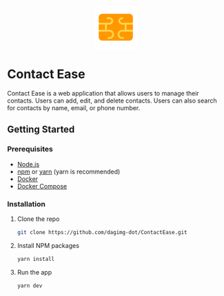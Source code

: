 <!-- center this svg -->
<div align="center">
<img src="https://raw.githubusercontent.com/dagimg-dot/ContactEase/main/public/company_logo.svg?token=GHSAT0AAAAAACDYVE3CEWABZCU2RJHLAO7EZEUJQ7Q" width="100">
</div>

#  Contact Ease

Contact Ease is a web application that allows users to manage their contacts. Users can add, edit, and delete contacts. Users can also search for contacts by name, email, or phone number.

## Getting Started

### Prerequisites

- [Node.js](https://nodejs.org/en/)
- [npm](https://www.npmjs.com/) or [yarn](https://yarnpkg.com/) (yarn is recommended)
- [Docker](https://www.docker.com/)
- [Docker Compose](https://docs.docker.com/compose/)

### Installation

1. Clone the repo
   ```sh
   git clone https://github.com/dagimg-dot/ContactEase.git
    ```
2. Install NPM packages
    ```sh
    yarn install
    ```
3. Run the app
    ```sh
    yarn dev
    ```